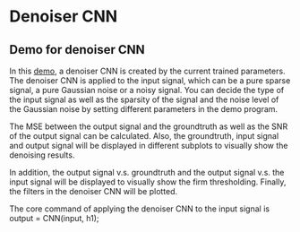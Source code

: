 # Denoiser CNN

## Demo for denoiser CNN

In this [demo](/denoiser/demo_denoiser.m), a denoiser CNN is created by the current trained parameters. The denoiser CNN is applied to the input signal, which can be a pure sparse signal, a pure Gaussian noise or a noisy signal. You can decide the type of the input signal as well as the sparsity of the signal and the noise level of the Gaussian noise by setting different parameters in the demo program.

The MSE between the output signal and the groundtruth as well as the SNR of the output signal can be calculated. Also, the groundtruth, input signal and output signal will be displayed in different subplots to visually show the denoising results.

In addition, the output signal v.s. groundtruth and the output signal v.s. the input signal will be displayed to visually show the firm thresholding. Finally, the filters in the denoiser CNN will be plotted.

The core command of applying the denoiser CNN to the input signal is output = CNN(input, h1);
